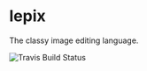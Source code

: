 # lepix

The classy image editing language.

![Travis Build Status](https://travis-ci.com/gabriellet/lepix.svg?token=qpUy9zbFgqX9q8zxK54p&branch=master)

